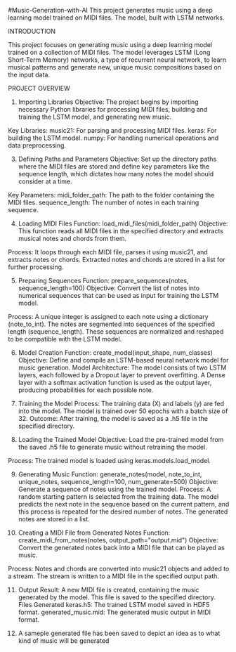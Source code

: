 #Music-Generation-with-AI
This project generates music using a deep learning model trained on MIDI files. The model, built with LSTM networks.



INTRODUCTION 

This project focuses on generating music using a deep learning model trained on a collection of MIDI files. The model leverages LSTM (Long Short-Term Memory) networks, a type of recurrent neural network, to learn musical patterns and generate new, unique music compositions based on the input data.

PROJECT OVERVIEW

1. Importing Libraries
Objective: The project begins by importing necessary Python libraries for processing MIDI files, building and training the LSTM model, and generating new music.

Key Libraries:
music21: For parsing and processing MIDI files.
keras: For building the LSTM model.
numpy: For handling numerical operations and data preprocessing.

3. Defining Paths and Parameters
Objective: Set up the directory paths where the MIDI files are stored and define key parameters like the sequence length, which dictates how many notes the model should consider at a time.

Key Parameters:
midi_folder_path: The path to the folder containing the MIDI files.
sequence_length: The number of notes in each training sequence.

4. Loading MIDI Files
Function: load_midi_files(midi_folder_path)
Objective: This function reads all MIDI files in the specified directory and extracts musical notes and chords from them.

Process:
It loops through each MIDI file, parses it using music21, and extracts notes or chords.
Extracted notes and chords are stored in a list for further processing.

5. Preparing Sequences
Function: prepare_sequences(notes, sequence_length=100)
Objective: Convert the list of notes into numerical sequences that can be used as input for training the LSTM model.

Process:
A unique integer is assigned to each note using a dictionary (note_to_int).
The notes are segmented into sequences of the specified length (sequence_length).
These sequences are normalized and reshaped to be compatible with the LSTM model.

6. Model Creation
Function: create_model(input_shape, num_classes)
Objective: Define and compile an LSTM-based neural network model for music generation.
Model Architecture:
The model consists of two LSTM layers, each followed by a Dropout layer to prevent overfitting.
A Dense layer with a softmax activation function is used as the output layer, producing probabilities for each possible note.

7. Training the Model
Process:
The training data (X) and labels (y) are fed into the model.
The model is trained over 50 epochs with a batch size of 32.
Outcome: After training, the model is saved as a .h5 file in the specified directory.

8. Loading the Trained Model
Objective: Load the pre-trained model from the saved .h5 file to generate music without retraining the model.

Process:
The trained model is loaded using keras.models.load_model.

9. Generating Music
Function: generate_notes(model, note_to_int, unique_notes, sequence_length=100, num_generate=500)
Objective: Generate a sequence of notes using the trained model.
Process:
A random starting pattern is selected from the training data.
The model predicts the next note in the sequence based on the current pattern, and this process is repeated for the desired number of notes.
The generated notes are stored in a list.

10. Creating a MIDI File from Generated Notes
Function: create_midi_from_notes(notes, output_path="output.mid")
Objective: Convert the generated notes back into a MIDI file that can be played as music.

Process:
Notes and chords are converted into music21 objects and added to a stream.
The stream is written to a MIDI file in the specified output path.

11. Output
Result: A new MIDI file is created, containing the music generated by the model. This file is saved to the specified directory.
Files Generated
keras.h5: The trained LSTM model saved in HDF5 format.
generated_music.mid: The generated music output in MIDI format.

12. A sameple generated file has been saved to depict an idea as to what kind of music will be generated










